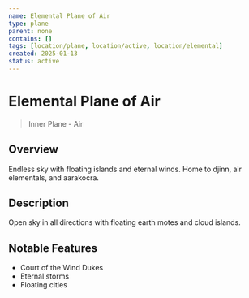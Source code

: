 ```yaml
---
name: Elemental Plane of Air
type: plane
parent: none
contains: []
tags: [location/plane, location/active, location/elemental]
created: 2025-01-13
status: active
---
```


# Elemental Plane of Air

> Inner Plane - Air

## Overview
Endless sky with floating islands and eternal winds. Home to djinn, air elementals, and aarakocra.

## Description
Open sky in all directions with floating earth motes and cloud islands.

## Notable Features
- Court of the Wind Dukes
- Eternal storms
- Floating cities